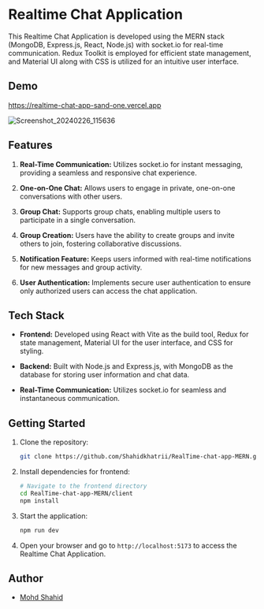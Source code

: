 # Realtime Chat Application

This Realtime Chat Application is developed using the MERN stack (MongoDB, Express.js, React, Node.js) with socket.io for real-time communication. Redux Toolkit is employed for efficient state management, and Material UI along with CSS is utilized for an intuitive user interface.
## Demo
https://realtime-chat-app-sand-one.vercel.app

![Screenshot_20240226_115636](https://github.com/Shahidkhatrii/RealTime-chat-app-MERN/assets/104732343/269c8e48-62ed-4e4e-a312-bf1f20db0e4a)

## Features

1. **Real-Time Communication:** Utilizes socket.io for instant messaging, providing a seamless and responsive chat experience.

2. **One-on-One Chat:** Allows users to engage in private, one-on-one conversations with other users.

3. **Group Chat:** Supports group chats, enabling multiple users to participate in a single conversation.

4. **Group Creation:** Users have the ability to create groups and invite others to join, fostering collaborative discussions.

5. **Notification Feature:** Keeps users informed with real-time notifications for new messages and group activity.

6. **User Authentication:** Implements secure user authentication to ensure only authorized users can access the chat application.

## Tech Stack

- **Frontend:** Developed using React with Vite as the build tool, Redux for state management, Material UI for the user interface, and CSS for styling.

- **Backend:** Built with Node.js and Express.js, with MongoDB as the database for storing user information and chat data.

- **Real-Time Communication:** Utilizes socket.io for seamless and instantaneous communication.

## Getting Started

1. Clone the repository:

    ```bash
    git clone https://github.com/Shahidkhatrii/RealTime-chat-app-MERN.git
    ```

2. Install dependencies for frontend:

    ```bash
    # Navigate to the frontend directory
    cd RealTime-chat-app-MERN/client
    npm install

4. Start the application:

    ```bash
    npm run dev


5. Open your browser and go to `http://localhost:5173` to access the Realtime Chat Application.

## Author

- [Mohd Shahid](https://github.com/Shahidkhatrii)
